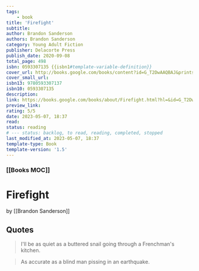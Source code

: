 ```yaml
---
tags:
    - book
title: 'Firefight'
subtitle:
author: Brandon Sanderson
authors: Brandon Sanderson
category: Young Adult Fiction
publisher: Delacorte Press
publish_date: 2020-09-08
total_page: 498
isbn: 0593307135 {{isbn1#template-variable-definition}}
cover_url: http://books.google.com/books/content?id=G_T2DwAAQBAJ&printsec=frontcover&img=1&zoom=1&edge=curl&source=gbs_api
cover_small_url:
isbn13: 9780593307137
isbn10: 0593307135
description:
link: https://books.google.com/books/about/Firefight.html?hl=&id=G_T2DwAAQBAJ
preview_link:
rating: 5/5
date: 2023-05-07, 18:37
read:
status: reading
# --- status: backlog, to read, reading, completed, stopped
last_modified_at: 2023-05-07, 18:37
template-type: Book
template-version: '1.5'
---
```


### [[Books MOC]]

# Firefight

by [[Brandon Sanderson]]

## Quotes

> I'll be as quiet as a buttered snail going through a Frenchman's kitchen.

> As accurate as a blind man pissing in an earthquake.
